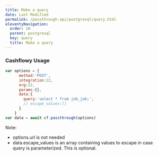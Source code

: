 ```yaml
---
title: Make a query
date: Last Modified 
permalink: /passthrough-api/postgresql/query.html
eleventyNavigation:
  order: 10
  parent: postgresql
  key: query
  title: Make a query
---
```


### Cashflowy Usage
``` js
var options = {
      method:'POST',
      integration:22,
      org:22,
      params:{},
      data:{
        query:'select * from job_job;',
        // escape_values:[]
      }
    }
var data = await cf.passthrough(options)
```


Note: 
- options.url is not needed
- data.escape_values is an array containing values to escape in case query is parameterized. This is optional. 